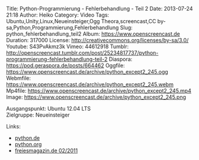 Title: Python-Programmierung - Fehlerbehandlung - Teil 2
Date: 2013-07-24 21:18
Author: Heiko
Category: Video
Tags: Ubuntu,Unity,Linux,Neueinsteiger,Ogg Theora,screencast,CC by-sa,Python,Programmierung,Fehlerbehandlung
Slug: python_fehlerbehandlung_teil2
Album: https://www.openscreencast.de
Duration: 317000
License: http://creativecommons.org/licenses/by-sa/3.0/
Youtube: S43PvAkmz3k
Vimeo: 44612918
Tumblr: http://openscreencast.tumblr.com/post/25234817737/python-programmierung-fehlerbehandlung-teil-2
Diaspora: https://pod.geraspora.de/posts/664462
Oggfile: https://www.openscreencast.de/archive/python_except2_245.ogg
Webmfile: https://www.openscreencast.de/archive/python_except2_245.webm
Mp4file: https://www.openscreencast.de/archive/python_except2_245.mp4
Image: https://www.openscreencast.de/archive/python_except2_245.png

Ausgangspunkt: Ubuntu 12.04 LTS  
Zielgruppe: Neueinsteiger  

Links:

  * [python.de](http://www.python.de "Link zu Python.de")
  * [python.org](http://www.python.org "Link zu Python.org")
  * [freiesmagazin.de 02/2011](http://www.freiesmagazin.de/freiesMagazin-2011-02 "Link zu freiesmagazin.de")


